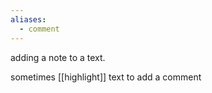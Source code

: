 ```yaml
---
aliases:
  - comment
---
```

adding a note to a text.

sometimes [[highlight]] text to add a comment